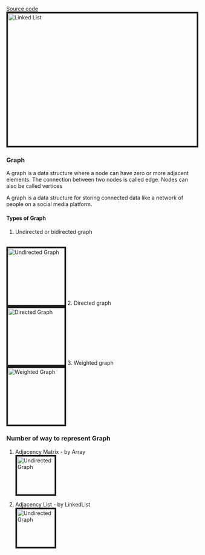 [Source code](https://github.com/senthil338/coding_interview/blob/master/CodingPractice/CodingPractice/GraphAlgorithm/Graph.cs)
<br>
<img src="https://github.com/senthil338/coding_interview/blob/master/Images/graph-ex1.jpeg" 
 width="500" height="350" border="4" alt="Linked List" />
### Graph

A graph is a data structure where a node can have zero or more adjacent elements. The connection between two nodes is called edge. Nodes can also be called vertices

A graph is a data structure for storing connected data like a network of people on a social media platform.

#### Types of Graph
1. Undirected  or bidirected graph
<br>
    <img src="https://github.com/senthil338/coding_interview/blob/master/Images/undirected.jpg" 
 width="150" height="150" border="4" alt="Undirected Graph" />
2. Directed graph
<br>
        <img src="https://github.com/senthil338/coding_interview/blob/master/Images/directed.jpg" 
 width="150" height="150" border="4" alt="Directed Graph" />
3. Weighted graph
<br>
        <img src="https://github.com/senthil338/coding_interview/blob/master/Images/weighted.jpg" 
 width="150" height="150" border="4" alt="Weighted Graph" />
 
 ### Number of way to represent Graph 
 
1. Adjacency Matrix - by Array
        <br><img src="https://github.com/senthil338/coding_interview/blob/master/Images/adj.jpg" 
 width="100" height="100" border="4" alt="Undirected Graph" />

2. Adjacency List - by LinkedList
        <br><img src="https://github.com/senthil338/coding_interview/blob/master/Images/mat.jpg" 
 width="100" height="100" border="4" alt="Undirected Graph" />



